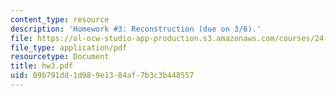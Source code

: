 ```yaml
---
content_type: resource
description: 'Homework #3: Reconstruction (due on 3/6).'
file: https://ol-ocw-studio-app-production.s3.amazonaws.com/courses/24-952-advanced-syntax-spring-2007/09b791dd1d989e1384af7b3c3b448557_hw3.pdf
file_type: application/pdf
resourcetype: Document
title: hw3.pdf
uid: 09b791dd-1d98-9e13-84af-7b3c3b448557
---
```

